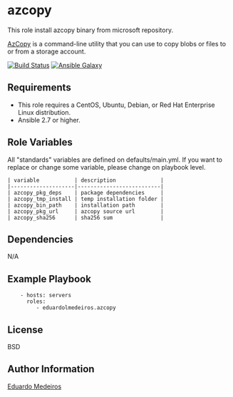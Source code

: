 azcopy
======

This role install azcopy binary from microsoft repository.

[AzCopy](https://docs.microsoft.com/en-us/azure/storage/common/storage-use-azcopy-v10) is a command-line utility that you can use to copy blobs or files to or from a storage account.

[![Build Status](https://github.com/eduardolmedeiros/ansible-role-azcopy/workflows/Molecule/badge.svg)](https://github.com/eduardolmedeiros/ansible-role-azcopy/actions?query=workflow%3AMolecule)
[![Ansible Galaxy](https://img.shields.io/badge/galaxy-eduardolmedeiros.azcopy-blue.svg)](https://galaxy.ansible.com/eduardolmedeiros/azcopy)

Requirements
------------

* This role requires a CentOS, Ubuntu, Debian, or Red Hat Enterprise Linux distribution.
* Ansible 2.7 or higher.



Role Variables
--------------

All "standards" variables are defined on defaults/main.yml.
If you want to replace or change some variable, please change on playbook level.

```
| variable           | description              |
|--------------------|--------------------------|
| azcopy_pkg_deps    | package dependencies     |
| azcopy_tmp_install | temp installation folder |
| azcopy_bin_path    | installation path        |
| azcopy_pkg_url     | azcopy source url        |
| azcopy_sha256      | sha256 sum               |
```

Dependencies
------------

N/A

Example Playbook
----------------
```
    - hosts: servers
      roles:
         - eduardolmedeiros.azcopy
```

License
-------

BSD

Author Information
------------------

[Eduardo Medeiros](https://www.emedeiros.me/)
